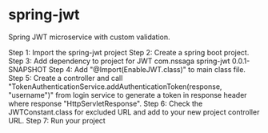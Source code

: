 # spring-jwt
Spring JWT microservice with custom validation.

Step 1: Import the spring-jwt project
Step 2: Create a spring boot project.
Step 3: Add dependency to project for JWT
		<dependency>
			<groupId>com.nssaga</groupId>
			<artifactId>spring-jwt</artifactId>
			<version>0.0.1-SNAPSHOT</version>
		</dependency>
Step 4: Add "@Import(EnableJWT.class)" to main class file.
Step 5: Create a controller and call "TokenAuthenticationService.addAuthenticationToken(response, "username")" from login service to generate a token in response header where response "HttpServletResponse".
Step 6: Check the JWTConstant.class for excluded URL and add to your new project controller URL.
Step 7: Run your project
		